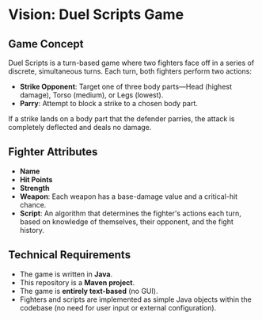 # Vision: Duel Scripts Game

## Game Concept

Duel Scripts is a turn-based game where two fighters face off in a series of discrete, simultaneous turns. Each turn, both fighters perform two actions:

- **Strike Opponent**: Target one of three body parts—Head (highest damage), Torso (medium), or Legs (lowest).
- **Parry**: Attempt to block a strike to a chosen body part.

If a strike lands on a body part that the defender parries, the attack is completely deflected and deals no damage.

## Fighter Attributes
- **Name**
- **Hit Points**
- **Strength**
- **Weapon**: Each weapon has a base-damage value and a critical-hit chance.
- **Script**: An algorithm that determines the fighter's actions each turn, based on knowledge of themselves, their opponent, and the fight history.

## Technical Requirements
- The game is written in **Java**.
- This repository is a **Maven project**.
- The game is **entirely text-based** (no GUI).
- Fighters and scripts are implemented as simple Java objects within the codebase (no need for user input or external configuration).
